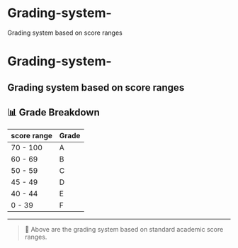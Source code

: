 # Grading-system-
Grading system based on score ranges
# Grading-system-
Grading system based on score ranges
---

## 📊 Grade Breakdown 

| score range| Grade|
|------------|------|
| 70 - 100   | A    |
| 60 - 69    | B    |
| 50 - 59    | C    |
| 45 - 49    | D    |
| 40 - 44    | E    |
| 0 - 39     | F    |

---

> 🌟 Above are the grading system based on standard academic score ranges.

